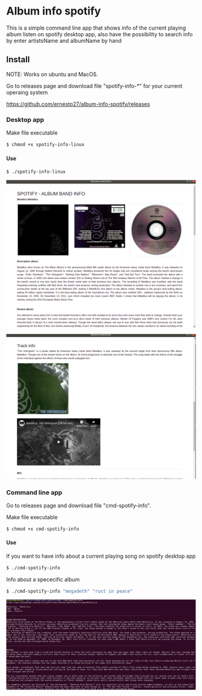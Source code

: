 # Album info spotify

This is a simple command line app that shows info of the current playing album listen on spotify desktop app, also have the possibility to search info by enter artistsName and albumName by hand

## Install
NOTE: Works on ubuntu and MacOS.

Go to releases page and download file "spotify-info-*"  for your current operaing system 

https://github.com/ernesto27/album-info-spotify/releases

### Desktop app


Make file executable
```sh
$ chmod +x spotify-info-linux
```

#### Use
```sh
$ ./spotify-info-linux
```

![](https://raw.githubusercontent.com/ernesto27/album-info-spotify/main/screenshots/Screenshot%20from%202020-11-15%2020-14-34.png)



![](https://raw.githubusercontent.com/ernesto27/album-info-spotify/main/screenshots/Screenshot%20from%202020-11-15%2020-14-55.png)



### Command line app
Go to releases page and download file "cmd-spotify-info".

Make file executable
```sh
$ chmod +x cmd-spotify-info
```

#### Use

If you want to have info about a current playing song on spotify desktop app
```sh
$ ./cmd-spotify-info
```

Info about a spececific album

```sh
$ ./cmd-spotify-info "megadeth" "rust in peace"
```

![](https://raw.githubusercontent.com/ernesto27/album-info-spotify/main/screenshots/Screenshot%20from%202020-11-15%2020-15-29.png)

